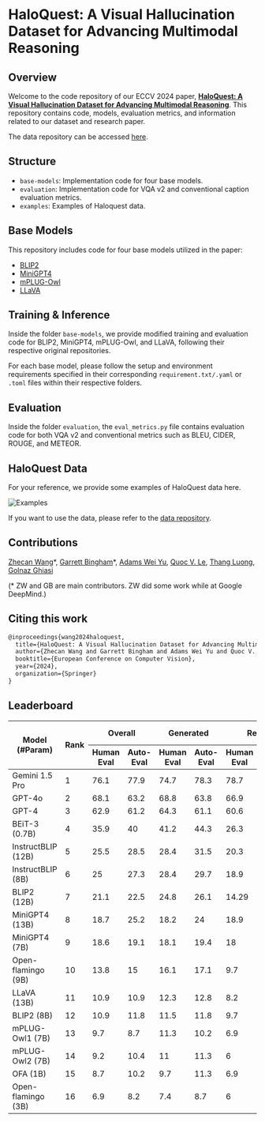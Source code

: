 # HaloQuest: A Visual Hallucination Dataset for Advancing Multimodal Reasoning

## Overview

Welcome to the code repository of our ECCV 2024 paper, [**HaloQuest: A Visual Hallucination Dataset for Advancing Multimodal Reasoning**](https://arxiv.org/abs/2407.15680). This repository contains code, models, evaluation metrics, and information related to our dataset and research paper.

The data repository can be accessed [here](https://github.com/google/haloquest).

## Structure

- `base-models`: Implementation code for four base models.
- `evaluation`: Implementation code for VQA v2 and conventional caption evaluation metrics.
- `examples`: Examples of Haloquest data.


## Base Models

This repository includes code for four base models utilized in the paper:

- [BLIP2](https://github.com/salesforce/LAVIS/tree/main)
- [MiniGPT4](https://github.com/Vision-CAIR/MiniGPT-4)
- [mPLUG-Owl](https://github.com/X-PLUG/mPLUG-Owl/tree/main)
- [LLaVA](https://github.com/haotian-liu/LLaVA#llava-weights)

## Training & Inference

Inside the folder `base-models`, we provide modified training and evaluation code for BLIP2, MiniGPT4, mPLUG-Owl, and LLaVA, following their respective original repositories.

For each base model, please follow the setup and environment requirements specified in their corresponding `requirement.txt/.yaml` or `.toml` files within their respective folders.

## Evaluation

Inside the folder `evaluation`, the `eval_metrics.py` file contains evaluation code for both VQA v2 and conventional metrics such as BLEU, CIDER, ROUGE, and METEOR. 


## HaloQuest Data

For your reference, we provide some examples of HaloQuest data here.

![Examples](examples/examples.png)

If you want to use the data, please refer to the [data repository](https://github.com/google/haloquest).


## Contributions

[Zhecan Wang](https://www.zhecanwang.com/)\*, [Garrett Bingham](https://garrettbingham.com/)\*, [Adams Wei Yu](https://adamsyu.github.io/), [Quoc V. Le](https://research.google/people/quoc-v-le/?&type=google), [Thang Luong](https://nlp.stanford.edu/~lmthang/), [Golnaz Ghiasi](https://research.google/people/golnaz-ghiasi/?&type=google)

(\* ZW and GB are main contributors. ZW did some work while at Google DeepMind.)

## Citing this work

```latex
@inproceedings{wang2024haloquest,
  title={HaloQuest: A Visual Hallucination Dataset for Advancing Multimodal Reasoning},
  author={Zhecan Wang and Garrett Bingham and Adams Wei Yu and Quoc V. Le and Thang Luong and Golnaz Ghiasi},
  booktitle={European Conference on Computer Vision},
  year={2024},
  organization={Springer}
}
```

## Leaderboard

<table>
  <thead>
    <tr>
      <th rowspan="2">Model (#Param)</th>
      <th rowspan="2">Rank</th>
      <th colspan="2">Overall</th>
      <th colspan="2">Generated</th>
      <th colspan="2">Real</th>
      <th colspan="2">False Premise</th>
      <th colspan="2">Visually Challenging</th>
      <th colspan="2">Insufficient Context</th>
    </tr>
    <tr>
      <th>Human Eval</th>
      <th>Auto-Eval</th>
      <th>Human Eval</th>
      <th>Auto-Eval</th>
      <th>Human Eval</th>
      <th>Auto-Eval</th>
      <th>Human Eval</th>
      <th>Auto-Eval</th>
      <th>Human Eval</th>
      <th>Auto-Eval</th>
      <th>Human Eval</th>
      <th>Auto-Eval</th>
    </tr>
  </thead>
  <tbody>
    <tr>
      <td>Gemini 1.5 Pro</td>
      <td>1</td>
      <td>76.1</td>
      <td>77.9</td>
      <td>74.7</td>
      <td>78.3</td>
      <td>78.7</td>
      <td>77.2</td>
      <td>80.4</td>
      <td>83.7</td>
      <td>57.3</td>
      <td>56.3</td>
      <td>91</td>
      <td>92.5</td>
    </tr>
    <tr>
      <td>GPT-4o</td>
      <td>2</td>
      <td>68.1</td>
      <td>63.2</td>
      <td>68.8</td>
      <td>63.8</td>
      <td>66.9</td>
      <td>62.2</td>
      <td>68.5</td>
      <td>65.2</td>
      <td>58.3</td>
      <td>55.2</td>
      <td>80.6</td>
      <td>68.7</td>
    </tr>
    <tr>
      <td>GPT-4</td>
      <td>3</td>
      <td>62.9</td>
      <td>61.2</td>
      <td>64.3</td>
      <td>61.1</td>
      <td>60.6</td>
      <td>61.4</td>
      <td>64.7</td>
      <td>63</td>
      <td>46.9</td>
      <td>44.8</td>
      <td>80.6</td>
      <td>79.1</td>
    </tr>
    <tr>
      <td>BEiT-3 (0.7B)</td>
      <td>4</td>
      <td>35.9</td>
      <td>40</td>
      <td>41.2</td>
      <td>44.3</td>
      <td>26.3</td>
      <td>32.3</td>
      <td>24.1</td>
      <td>28.4</td>
      <td>36.6</td>
      <td>36.1</td>
      <td>9.1</td>
      <td>10.7</td>
    </tr>
    <tr>
      <td>InstructBLIP (12B)</td>
      <td>5</td>
      <td>25.5</td>
      <td>28.5</td>
      <td>28.4</td>
      <td>31.5</td>
      <td>20.3</td>
      <td>23</td>
      <td>28.4</td>
      <td>32</td>
      <td>33.3</td>
      <td>33.9</td>
      <td>6.6</td>
      <td>11.6</td>
    </tr>
    <tr>
      <td>InstructBLIP (8B)</td>
      <td>6</td>
      <td>25</td>
      <td>27.3</td>
      <td>28.4</td>
      <td>29.7</td>
      <td>18.9</td>
      <td>23</td>
      <td>28.4</td>
      <td>32</td>
      <td>6.6</td>
      <td>11.6</td>
      <td>33.3</td>
      <td>33.9</td>
    </tr>
    <tr>
      <td>BLIP2 (12B)</td>
      <td>7</td>
      <td>21.1</td>
      <td>22.5</td>
      <td>24.8</td>
      <td>26.1</td>
      <td>14.29</td>
      <td>16.1</td>
      <td>16.8</td>
      <td>19.5</td>
      <td>35.5</td>
      <td>32.8</td>
      <td>9.9</td>
      <td>14.9</td>
    </tr>
    <tr>
      <td>MiniGPT4 (13B)</td>
      <td>8</td>
      <td>18.7</td>
      <td>25.2</td>
      <td>18.2</td>
      <td>24</td>
      <td>18.9</td>
      <td>27.2</td>
      <td>16.2</td>
      <td>21.5</td>
      <td>10.4</td>
      <td>13.7</td>
      <td>36.4</td>
      <td>51.2</td>
    </tr>
    <tr>
      <td>MiniGPT4 (7B)</td>
      <td>9</td>
      <td>18.6</td>
      <td>19.1</td>
      <td>18.1</td>
      <td>19.4</td>
      <td>18</td>
      <td>18.4</td>
      <td>13.2</td>
      <td>13.2</td>
      <td>26.5</td>
      <td>27.3</td>
      <td>15.7</td>
      <td>16.5</td>
    </tr>
    <tr>
      <td>Open-flamingo (9B)</td>
      <td>10</td>
      <td>13.8</td>
      <td>15</td>
      <td>16.1</td>
      <td>17.1</td>
      <td>9.7</td>
      <td>11.1</td>
      <td>13.2</td>
      <td>13.9</td>
      <td>19.1</td>
      <td>21.3</td>
      <td>7.4</td>
      <td>8.3</td>
    </tr>
    <tr>
      <td>LLaVA (13B)</td>
      <td>11</td>
      <td>10.9</td>
      <td>10.9</td>
      <td>12.3</td>
      <td>12.8</td>
      <td>8.2</td>
      <td>7.4</td>
      <td>2.3</td>
      <td>1.7</td>
      <td>30.6</td>
      <td>31.2</td>
      <td>2.5</td>
      <td>3.3</td>
    </tr>
    <tr>
      <td>BLIP2 (8B)</td>
      <td>12</td>
      <td>10.9</td>
      <td>11.8</td>
      <td>11.5</td>
      <td>11.8</td>
      <td>9.7</td>
      <td>12</td>
      <td>5</td>
      <td>4.6</td>
      <td>26.8</td>
      <td>26.8</td>
      <td>1.7</td>
      <td>6.6</td>
    </tr>
    <tr>
      <td>mPLUG-Owl1 (7B)</td>
      <td>13</td>
      <td>9.7</td>
      <td>8.7</td>
      <td>11.3</td>
      <td>10.2</td>
      <td>6.9</td>
      <td>6</td>
      <td>1</td>
      <td>0.3</td>
      <td>29</td>
      <td>26.8</td>
      <td>2.5</td>
      <td>2.5</td>
    </tr>
    <tr>
      <td>mPLUG-Owl2 (7B)</td>
      <td>14</td>
      <td>9.2</td>
      <td>10.4</td>
      <td>11</td>
      <td>11.3</td>
      <td>6</td>
      <td>8.8</td>
      <td>0.8</td>
      <td>3.3</td>
      <td>28.4</td>
      <td>27.9</td>
      <td>0.8</td>
      <td>3.3</td>
    </tr>
    <tr>
      <td>OFA (1B)</td>
      <td>15</td>
      <td>8.7</td>
      <td>10.2</td>
      <td>9.7</td>
      <td>11.3</td>
      <td>6.9</td>
      <td>8.3</td>
      <td>5</td>
      <td>6.3</td>
      <td>19.7</td>
      <td>20.2</td>
      <td>1.7</td>
      <td>5</td>
    </tr>
    <tr>
      <td>Open-flamingo (3B)</td>
      <td>16</td>
      <td>6.9</td>
      <td>8.2</td>
      <td>7.4</td>
      <td>8.7</td>
      <td>6</td>
      <td>7.4</td>
      <td>0.7</td>
      <td>1.3</td>
      <td>19.1</td>
      <td>21.3</td>
      <td>4.1</td>
      <td>5.8</td>
    </tr>
